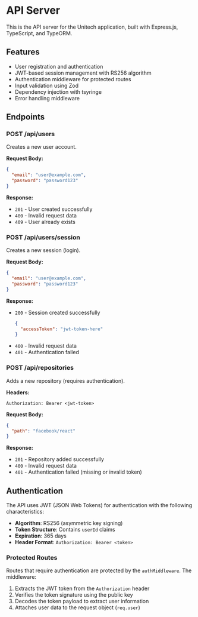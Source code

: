 # API Server

This is the API server for the Unitech application, built with Express.js, TypeScript, and TypeORM.

## Features

- User registration and authentication
- JWT-based session management with RS256 algorithm
- Authentication middleware for protected routes
- Input validation using Zod
- Dependency injection with tsyringe
- Error handling middleware

## Endpoints

### POST /api/users

Creates a new user account.

**Request Body:**

```json
{
  "email": "user@example.com",
  "password": "password123"
}
```

**Response:**

- `201` - User created successfully
- `400` - Invalid request data
- `409` - User already exists

### POST /api/users/session

Creates a new session (login).

**Request Body:**

```json
{
  "email": "user@example.com",
  "password": "password123"
}
```

**Response:**

- `200` - Session created successfully
  ```json
  {
    "accessToken": "jwt-token-here"
  }
  ```
- `400` - Invalid request data
- `401` - Authentication failed

### POST /api/repositories

Adds a new repository (requires authentication).

**Headers:**

```
Authorization: Bearer <jwt-token>
```

**Request Body:**

```json
{
  "path": "facebook/react"
}
```

**Response:**

- `201` - Repository added successfully
- `400` - Invalid request data
- `401` - Authentication failed (missing or invalid token)

## Authentication

The API uses JWT (JSON Web Tokens) for authentication with the following characteristics:

- **Algorithm**: RS256 (asymmetric key signing)
- **Token Structure**: Contains `userId` claims
- **Expiration**: 365 days
- **Header Format**: `Authorization: Bearer <token>`

### Protected Routes

Routes that require authentication are protected by the `authMiddleware`. The middleware:

1. Extracts the JWT token from the `Authorization` header
2. Verifies the token signature using the public key
3. Decodes the token payload to extract user information
4. Attaches user data to the request object (`req.user`)